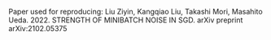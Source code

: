 Paper used for reproducing: 
Liu Ziyin, Kangqiao Liu, Takashi Mori, Masahito Ueda. 2022. STRENGTH OF MINIBATCH NOISE IN SGD. arXiv preprint arXiv:2102.05375
